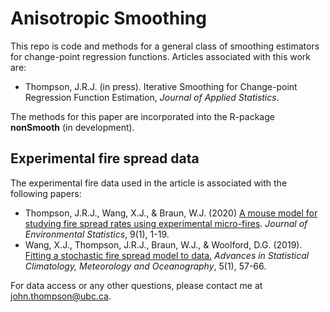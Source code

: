 # Anisotropic Smoothing
This repo is code and methods for a general class of smoothing estimators for change-point regression functions. Articles associated with this work are:
   - Thompson, J.R.J. (in press). Iterative Smoothing for Change-point Regression Function Estimation, *Journal of Applied Statistics*.

The methods for this paper are incorporated into the R-package **nonSmooth** (in development).

## Experimental fire spread data
The experimental fire data used in the article is associated with the following papers:
 - Thompson, J.R.J., Wang, X.J., & Braun, W.J. (2020) [A mouse model for studying fire spread rates using experimental micro-fires](http://www.jenvstat.org/v09/i06). *Journal of Environmental Statistics*, 9(1), 1-19.
 - Wang, X.J., Thompson, J.R.J., Braun, W.J., & Woolford, D.G. (2019). [Fitting a stochastic fire spread model to data.](https://ascmo.copernicus.org/articles/5/57/2019/) *Advances in Statistical Climatology, Meteorology and Oceanography*, 5(1), 57-66.

For data access or any other questions, please contact me at john.thompson@ubc.ca.
